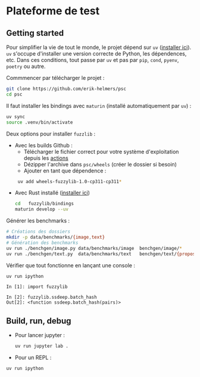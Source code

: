 # Plateforme de test


## Getting started

Pour simplifier la vie de tout le monde, le projet dépend sur `uv` ([installer ici](https://github.com/astral-sh/uv?tab=readme-ov-file#installation)).
`uv` s'occupe d'installer une version correcte de Python, les dépendences, etc. 
Dans ces conditions, tout passe par `uv` et pas par `pip`, `cond`, `pyenv`, `poetry` ou autre.



Commmencer par télécharger le projet : 
``` sh
git clone https://github.com/erik-helmers/psc 
cd psc
```


Il faut installer les bindings avec `maturin` (installé automatiquement par `uv`) : 

``` sh
uv sync
source .venv/bin/activate
```

Deux options pour installer `fuzzlib` : 

- Avec les builds Github : 
    - Télécharger le fichier correct pour votre système d'exploitation depuis les [actions](https://github.com/erik-helmers/psc/actions)
    - Dézipper l'archive dans `psc/wheels` (créer le dossier si besoin)
    - Ajouter en tant que dépendence : 
    ```sh
     uv add wheels-fuzzylib-1.0-cp311-cp311*
    ```
- Avec Rust installé ([installer ici](https://www.rust-lang.org/tools/install))
    ``` sh
    cd   fuzzylib/bindings
    maturin develop --uv 
    ```


Générer les benchmarks : 
``` sh
# Créations des dossiers 
mkdir -p data/benchmarks/{image,text} 
# Génération des benchmarks
uv run ./benchgen/image.py data/benchmarks/image  benchgen/image/*
uv run ./benchgen/text.py  data/benchmarks/text   benchgen/text/{proposition.ref.txt,*}
```

Vérifier que tout fonctionne en lançant une console : 
``` sh
uv run ipython 
```
``` ipython
In [1]: import fuzzylib

In [2]: fuzzylib.ssdeep.batch_hash
Out[2]: <function ssdeep.batch_hash(pairs)>
```

## Build, run, debug

- Pour lancer jupyter : 
    ```sh
    uv run jupyter lab . 
    ```

- Pour un REPL : 

``` sh
uv run ipython
```

